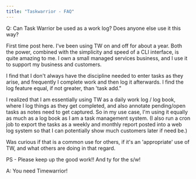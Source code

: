 ```yaml
---
title: "Taskwarrior - FAQ"
---
```


Q: Can Task Warrior be used as a work log? Does anyone else use it this way?

First time post here.
I've been using TW on and off for about a year.
Both the power, combined with the simplicity and speed of a CLI interface, is quite amazing to me.
I own a small managed services business, and I use it to support my business and customers.

I find that I don't always have the discipline needed to enter tasks as they arise, and frequently I complete work and then log it afterwards.
I find the log feature equal, if not greater, than 'task add."

I realized that I am essentially using TW as a daily work log / log book, where I log things as they get completed, and also annotate pending/open tasks as notes need to get captured.
So in my use case, I'm using it equally as much as a log book as I am a task management system.
(I also run a cron job to export the tasks as a weekly and monthly report posted into a web log system so that I can potentially show much customers later if need be.)

Was curious if that is a common use for others, if it's an 'appropriate' use of TW, and what others are doing in that regard.

PS - Please keep up the good work!!  And ty for the s/w!

A: You need Timewarrior!

